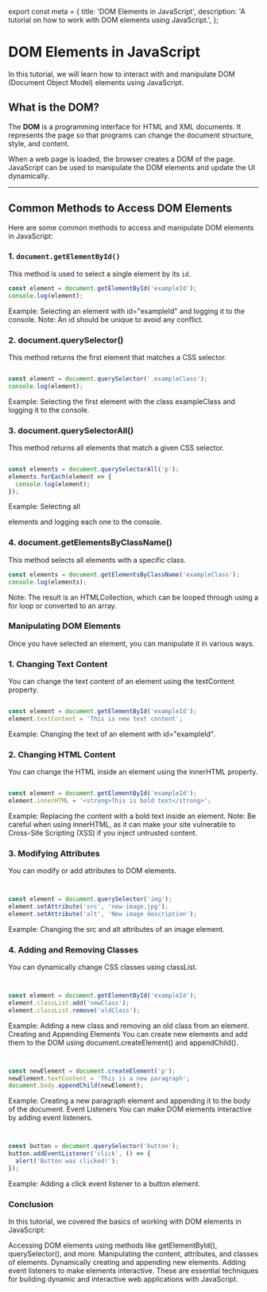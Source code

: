 export const meta = {
  title: 'DOM Elements in JavaScript',
  description: 'A tutorial on how to work with DOM elements using JavaScript.',
};

# DOM Elements in JavaScript

In this tutorial, we will learn how to interact with and manipulate DOM (Document Object Model) elements using JavaScript.

## What is the DOM?

The **DOM** is a programming interface for HTML and XML documents. It represents the page so that programs can change the document structure, style, and content.

When a web page is loaded, the browser creates a DOM of the page. JavaScript can be used to manipulate the DOM elements and update the UI dynamically.

---

## Common Methods to Access DOM Elements

Here are some common methods to access and manipulate DOM elements in JavaScript:

### 1. `document.getElementById()`

This method is used to select a single element by its `id`.

```js
const element = document.getElementById('exampleId');
console.log(element);
```
Example: Selecting an element with id="exampleId" and logging it to the console.
Note: An id should be unique to avoid any conflict.

### 2. document.querySelector()
This method returns the first element that matches a CSS selector.

```js

const element = document.querySelector('.exampleClass');
console.log(element);
```
Example: Selecting the first element with the class exampleClass and logging it to the console.
### 3. document.querySelectorAll()
This method returns all elements that match a given CSS selector.

```js

const elements = document.querySelectorAll('p');
elements.forEach(element => {
  console.log(element);
});
```
Example: Selecting all <p> elements and logging each one to the console.
### 4. document.getElementsByClassName()
This method selects all elements with a specific class.

```js
const elements = document.getElementsByClassName('exampleClass');
console.log(elements);
```
Note: The result is an HTMLCollection, which can be looped through using a for loop or converted to an array.
### Manipulating DOM Elements
Once you have selected an element, you can manipulate it in various ways.

### 1. Changing Text Content
You can change the text content of an element using the textContent property.

```js

const element = document.getElementById('exampleId');
element.textContent = 'This is new text content';
```
Example: Changing the text of an element with id="exampleId".
### 2. Changing HTML Content
You can change the HTML inside an element using the innerHTML property.

```js

const element = document.getElementById('exampleId');
element.innerHTML = '<strong>This is bold text</strong>';
```
Example: Replacing the content with a bold text inside an element.
Note: Be careful when using innerHTML, as it can make your site vulnerable to Cross-Site Scripting (XSS) if you inject untrusted content.

### 3. Modifying Attributes
You can modify or add attributes to DOM elements.

```js


const element = document.querySelector('img');
element.setAttribute('src', 'new-image.jpg');
element.setAttribute('alt', 'New image description');
```
Example: Changing the src and alt attributes of an image element.
### 4. Adding and Removing Classes
You can dynamically change CSS classes using classList.

```js


const element = document.getElementById('exampleId');
element.classList.add('newClass');
element.classList.remove('oldClass');
```
Example: Adding a new class and removing an old class from an element.
Creating and Appending Elements
You can create new elements and add them to the DOM using document.createElement() and appendChild().

```js


const newElement = document.createElement('p');
newElement.textContent = 'This is a new paragraph';
document.body.appendChild(newElement);
```
Example: Creating a new paragraph element and appending it to the body of the document.
Event Listeners
You can make DOM elements interactive by adding event listeners.

```js


const button = document.querySelector('button');
button.addEventListener('click', () => {
  alert('Button was clicked!');
});
```
Example: Adding a click event listener to a button element.
### Conclusion
In this tutorial, we covered the basics of working with DOM elements in JavaScript:

Accessing DOM elements using methods like getElementById(), querySelector(), and more.
Manipulating the content, attributes, and classes of elements.
Dynamically creating and appending new elements.
Adding event listeners to make elements interactive.
These are essential techniques for building dynamic and interactive web applications with JavaScript.
